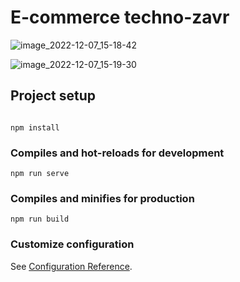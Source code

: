 # E-commerce techno-zavr

![image_2022-12-07_15-18-42](https://user-images.githubusercontent.com/95123894/206177813-66b87fb1-719d-4a11-8f14-3d2bf1d95cab.png)

![image_2022-12-07_15-19-30](https://user-images.githubusercontent.com/95123894/206177934-ea1a0928-3187-4873-a59d-29afa363f653.png)

## Project setup
```

npm install
```

### Compiles and hot-reloads for development
```
npm run serve
```

### Compiles and minifies for production
```
npm run build
```

### Customize configuration
See [Configuration Reference](https://cli.vuejs.org/config/).
